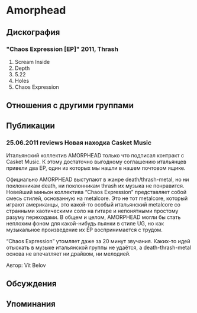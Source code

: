# Amorphead



## Дискография

### "Chaos Expression [EP]" 2011, Thrash

1. Scream Inside   
2. Depth   
3. 5.22   
4. Holes   
5. Chaos Expression 


## Отношения с другими группами


## Публикации

### 25.06.2011 reviews Новая находка Casket Music

<P>Итальянский коллектив AMORPHEAD только что подписал контракт с Casket Music. К этому достаточно выгодному соглашению итальянцев привели два EP, один из которых мы нашли в нашем почтовом ящике.</P>
<P>Официально AMORPHEAD выступают в жанре death/thrash-metal, но ни поклонникам death, ни поклонникам thrash их музыка не понравится. Новейший миньон коллектива “Chaos Expression” представляет собой смесь стилей, основанную на metalcore. Это не тот metalcore, который играют американцы, это какой-то особый итальянский metalcore со странными хаотическими соло на гитаре и непонятными простому разуму переходами. В общем и целом, AMORPHEAD могли бы стать неплохим фоном для какой-нибудь пьянки в стиле UG, но как музыкальное произведение их EP воспринимается с трудом.</P>
<P>“Chaos Expression” утомляет даже за 20 минут звучания. Каких-то идей отыскать в музыке итальянской группы не удаётся, а death-thrash-metal основа не впечатляет ни драйвом, ни мелодией.</P>
Автор: Vit Belov


## Обсуждения


## Упоминания

